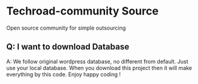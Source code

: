 # Techroad-community Source
Open source community for simple outsourcing 

## Q: I want to download Database 
A: We follow original wordpress database, no different from default. Just use your local database. When you download this project then it will make everything by this code. Enjoy happy coding !
